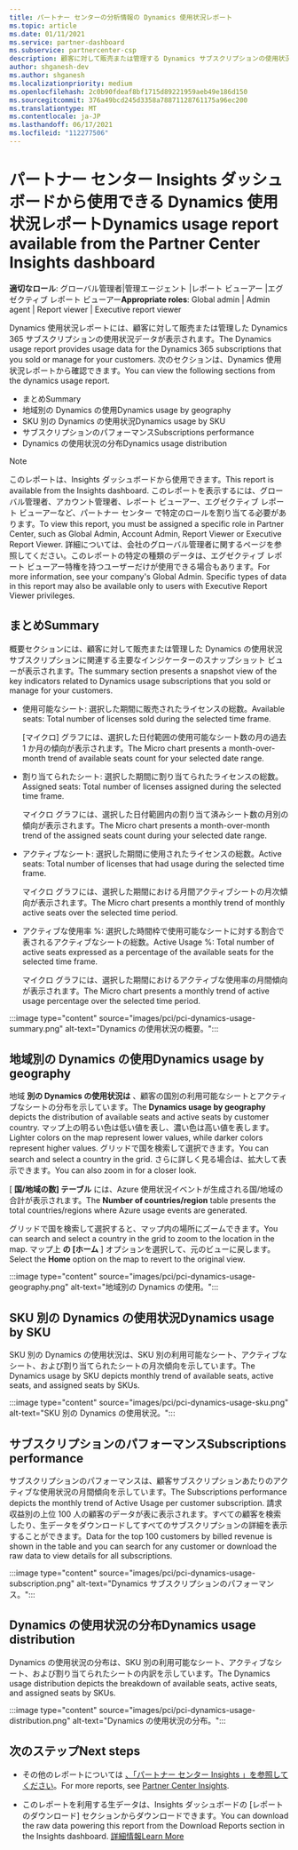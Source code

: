 ```yaml
---
title: パートナー センターの分析情報の Dynamics 使用状況レポート
ms.topic: article
ms.date: 01/11/2021
ms.service: partner-dashboard
ms.subservice: partnercenter-csp
description: 顧客に対して販売または管理する Dynamics サブスクリプションの使用状況に関して、何がうまく機能し、どこで改善できるのかを確認します。
author: shganesh-dev
ms.author: shganesh
ms.localizationpriority: medium
ms.openlocfilehash: 2c0b90fdeaf8bf1715d89221959aeb49e186d150
ms.sourcegitcommit: 376a49bcd245d3358a78871128761175a96ec200
ms.translationtype: MT
ms.contentlocale: ja-JP
ms.lasthandoff: 06/17/2021
ms.locfileid: "112277506"
---
```

# <a name="dynamics-usage-report-available-from-the-partner-center-insights-dashboard"></a><span data-ttu-id="dbdf7-103">パートナー センター Insights ダッシュボードから使用できる Dynamics 使用状況レポート</span><span class="sxs-lookup"><span data-stu-id="dbdf7-103">Dynamics usage report available from the Partner Center Insights dashboard</span></span>

<span data-ttu-id="dbdf7-104">**適切なロール**: グローバル管理者|管理エージェント |レポート ビューアー |エグゼクティブ レポート ビューアー</span><span class="sxs-lookup"><span data-stu-id="dbdf7-104">**Appropriate roles**: Global admin | Admin agent | Report viewer | Executive report viewer</span></span>

<span data-ttu-id="dbdf7-105">Dynamics 使用状況レポートには、顧客に対して販売または管理した Dynamics 365 サブスクリプションの使用状況データが表示されます。</span><span class="sxs-lookup"><span data-stu-id="dbdf7-105">The Dynamics usage report provides usage data for the Dynamics 365 subscriptions that you sold or manage for your customers.</span></span> <span data-ttu-id="dbdf7-106">次のセクションは、Dynamics 使用状況レポートから確認できます。</span><span class="sxs-lookup"><span data-stu-id="dbdf7-106">You can view the following sections from the dynamics usage report.</span></span>

- <span data-ttu-id="dbdf7-107">まとめ</span><span class="sxs-lookup"><span data-stu-id="dbdf7-107">Summary</span></span>
- <span data-ttu-id="dbdf7-108">地域別の Dynamics の使用</span><span class="sxs-lookup"><span data-stu-id="dbdf7-108">Dynamics usage by geography</span></span>
- <span data-ttu-id="dbdf7-109">SKU 別の Dynamics の使用状況</span><span class="sxs-lookup"><span data-stu-id="dbdf7-109">Dynamics usage by SKU</span></span>
- <span data-ttu-id="dbdf7-110">サブスクリプションのパフォーマンス</span><span class="sxs-lookup"><span data-stu-id="dbdf7-110">Subscriptions performance</span></span>
- <span data-ttu-id="dbdf7-111">Dynamics の使用状況の分布</span><span class="sxs-lookup"><span data-stu-id="dbdf7-111">Dynamics usage distribution</span></span>

 > [!NOTE]
 > <span data-ttu-id="dbdf7-112">このレポートは、Insights ダッシュボードから使用できます。</span><span class="sxs-lookup"><span data-stu-id="dbdf7-112">This report is available from the Insights dashboard.</span></span> <span data-ttu-id="dbdf7-113">このレポートを表示するには、グローバル管理者、アカウント管理者、レポート ビューアー、エグゼクティブ レポート ビューアーなど、パートナー センター で特定のロールを割り当てる必要があります。</span><span class="sxs-lookup"><span data-stu-id="dbdf7-113">To view this report, you must be assigned a specific role in Partner Center, such as Global Admin, Account Admin, Report Viewer or Executive Report Viewer.</span></span> <span data-ttu-id="dbdf7-114">詳細については、会社のグローバル管理者に関するページを参照してください。このレポートの特定の種類のデータは、エグゼクティブ レポート ビューアー特権を持つユーザーだけが使用できる場合もあります。</span><span class="sxs-lookup"><span data-stu-id="dbdf7-114">For more information, see your company's Global Admin. Specific types of data in this report may also be available only to users with Executive Report Viewer privileges.</span></span>

## <a name="summary"></a><span data-ttu-id="dbdf7-115">まとめ</span><span class="sxs-lookup"><span data-stu-id="dbdf7-115">Summary</span></span>

<span data-ttu-id="dbdf7-116">概要セクションには、顧客に対して販売または管理した Dynamics の使用状況サブスクリプションに関連する主要なインジケーターのスナップショット ビューが表示されます。</span><span class="sxs-lookup"><span data-stu-id="dbdf7-116">The summary section presents a snapshot view of the key indicators related to Dynamics usage subscriptions that you sold or manage for your customers.</span></span>  

- <span data-ttu-id="dbdf7-117">使用可能なシート: 選択した期間に販売されたライセンスの総数。</span><span class="sxs-lookup"><span data-stu-id="dbdf7-117">Available seats: Total number of licenses sold during the selected time frame.</span></span>

   <span data-ttu-id="dbdf7-118">[マイクロ] グラフには、選択した日付範囲の使用可能なシート数の月の過去 1 か月の傾向が表示されます。</span><span class="sxs-lookup"><span data-stu-id="dbdf7-118">The Micro chart presents a month-over-month trend of available seats count for your selected date range.</span></span>

- <span data-ttu-id="dbdf7-119">割り当てられたシート: 選択した期間に割り当てられたライセンスの総数。</span><span class="sxs-lookup"><span data-stu-id="dbdf7-119">Assigned seats: Total number of licenses assigned during the selected time frame.</span></span>

   <span data-ttu-id="dbdf7-120">マイクロ グラフには、選択した日付範囲内の割り当て済みシート数の月別の傾向が表示されます。</span><span class="sxs-lookup"><span data-stu-id="dbdf7-120">The Micro chart presents a month-over-month trend of the assigned seats count during your selected date range.</span></span>

- <span data-ttu-id="dbdf7-121">アクティブなシート: 選択した期間に使用されたライセンスの総数。</span><span class="sxs-lookup"><span data-stu-id="dbdf7-121">Active seats: Total number of licenses that had usage during the selected time frame.</span></span> 

   <span data-ttu-id="dbdf7-122">マイクロ グラフには、選択した期間における月間アクティブシートの月次傾向が表示されます。</span><span class="sxs-lookup"><span data-stu-id="dbdf7-122">The Micro chart presents a monthly trend of monthly active seats over the selected time period.</span></span>

- <span data-ttu-id="dbdf7-123">アクティブな使用率 %: 選択した時間枠で使用可能なシートに対する割合で表されるアクティブなシートの総数。</span><span class="sxs-lookup"><span data-stu-id="dbdf7-123">Active Usage %: Total number of active seats expressed as a percentage of the available seats for the selected time frame.</span></span> 

   <span data-ttu-id="dbdf7-124">マイクロ グラフには、選択した期間におけるアクティブな使用率の月間傾向が表示されます。</span><span class="sxs-lookup"><span data-stu-id="dbdf7-124">The Micro chart presents a monthly trend of active usage percentage over the selected time period.</span></span>

:::image type="content" source="images/pci/pci-dynamics-usage-summary.png" alt-text="Dynamics の使用状況の概要。":::

## <a name="dynamics-usage-by-geography"></a><span data-ttu-id="dbdf7-126">地域別の Dynamics の使用</span><span class="sxs-lookup"><span data-stu-id="dbdf7-126">Dynamics usage by geography</span></span>

<span data-ttu-id="dbdf7-127">地域 **別の Dynamics の使用状況は** 、顧客の国別の利用可能なシートとアクティブなシートの分布を示しています。</span><span class="sxs-lookup"><span data-stu-id="dbdf7-127">The **Dynamics usage by geography** depicts the distribution of available seats and active seats by customer country.</span></span> <span data-ttu-id="dbdf7-128">マップ上の明るい色は低い値を表し、濃い色は高い値を表します。</span><span class="sxs-lookup"><span data-stu-id="dbdf7-128">Lighter colors on the map represent lower values, while darker colors represent higher values.</span></span> <span data-ttu-id="dbdf7-129">グリッドで国を検索して選択できます。</span><span class="sxs-lookup"><span data-stu-id="dbdf7-129">You can search and select a country in the grid.</span></span> <span data-ttu-id="dbdf7-130">さらに詳しく見る場合は、拡大して表示できます。</span><span class="sxs-lookup"><span data-stu-id="dbdf7-130">You can also zoom in for a closer look.</span></span>

<span data-ttu-id="dbdf7-131">[ **国/地域の数] テーブル** には、Azure 使用状況イベントが生成される国/地域の合計が表示されます。</span><span class="sxs-lookup"><span data-stu-id="dbdf7-131">The **Number of countries/region** table presents the total countries/regions where Azure usage events are generated.</span></span>

<span data-ttu-id="dbdf7-132">グリッドで国を検索して選択すると、マップ内の場所にズームできます。</span><span class="sxs-lookup"><span data-stu-id="dbdf7-132">You can search and select a country in the grid to zoom to the location in the map.</span></span> <span data-ttu-id="dbdf7-133">マップ上 **の [ホーム** ] オプションを選択して、元のビューに戻します。</span><span class="sxs-lookup"><span data-stu-id="dbdf7-133">Select the **Home** option on the map to revert to the original view.</span></span>

:::image type="content" source="images/pci/pci-dynamics-usage-geography.png" alt-text="地域別の Dynamics の使用。":::

## <a name="dynamics-usage-by-sku"></a><span data-ttu-id="dbdf7-135">SKU 別の Dynamics の使用状況</span><span class="sxs-lookup"><span data-stu-id="dbdf7-135">Dynamics usage by SKU</span></span>

<span data-ttu-id="dbdf7-136">SKU 別の Dynamics の使用状況は、SKU 別の利用可能なシート、アクティブなシート、および割り当てられたシートの月次傾向を示しています。</span><span class="sxs-lookup"><span data-stu-id="dbdf7-136">The Dynamics usage by SKU depicts monthly trend of available seats, active seats, and assigned seats by SKUs.</span></span>

:::image type="content" source="images/pci/pci-dynamics-usage-sku.png" alt-text="SKU 別の Dynamics の使用状況。":::

## <a name="subscriptions-performance"></a><span data-ttu-id="dbdf7-138">サブスクリプションのパフォーマンス</span><span class="sxs-lookup"><span data-stu-id="dbdf7-138">Subscriptions performance</span></span>

<span data-ttu-id="dbdf7-139">サブスクリプションのパフォーマンスは、顧客サブスクリプションあたりのアクティブな使用状況の月間傾向を示しています。</span><span class="sxs-lookup"><span data-stu-id="dbdf7-139">The Subscriptions performance depicts the monthly trend of Active Usage per customer subscription.</span></span> <span data-ttu-id="dbdf7-140">請求収益別の上位 100 人の顧客のデータが表に表示されます。すべての顧客を検索したり、生データをダウンロードしてすべてのサブスクリプションの詳細を表示することができます。</span><span class="sxs-lookup"><span data-stu-id="dbdf7-140">Data for the top 100 customers by billed revenue is shown in the table and you can search for any customer or download the raw data to view details for all subscriptions.</span></span>

:::image type="content" source="images/pci/pci-dynamics-usage-subscription.png" alt-text="Dynamics サブスクリプションのパフォーマンス。":::

## <a name="dynamics-usage-distribution"></a><span data-ttu-id="dbdf7-142">Dynamics の使用状況の分布</span><span class="sxs-lookup"><span data-stu-id="dbdf7-142">Dynamics usage distribution</span></span>

<span data-ttu-id="dbdf7-143">Dynamics の使用状況の分布は、SKU 別の利用可能なシート、アクティブなシート、および割り当てられたシートの内訳を示しています。</span><span class="sxs-lookup"><span data-stu-id="dbdf7-143">The Dynamics usage distribution depicts the breakdown of available seats, active seats, and assigned seats by SKUs.</span></span>

:::image type="content" source="images/pci/pci-dynamics-usage-distribution.png" alt-text="Dynamics の使用状況の分布。":::

## <a name="next-steps"></a><span data-ttu-id="dbdf7-145">次のステップ</span><span class="sxs-lookup"><span data-stu-id="dbdf7-145">Next steps</span></span>

- <span data-ttu-id="dbdf7-146">その他のレポートについては [、「パートナー センター Insights 」を参照してください](partner-center-insights.md)。</span><span class="sxs-lookup"><span data-stu-id="dbdf7-146">For more reports, see [Partner Center Insights](partner-center-insights.md).</span></span>

- <span data-ttu-id="dbdf7-147">このレポートを利用する生データは、Insights ダッシュボードの [レポートのダウンロード] セクションからダウンロードできます。</span><span class="sxs-lookup"><span data-stu-id="dbdf7-147">You can download the raw data powering this report from the Download Reports section in the Insights dashboard.</span></span> [<span data-ttu-id="dbdf7-148">詳細情報</span><span class="sxs-lookup"><span data-stu-id="dbdf7-148">Learn More</span></span>](pci-download-reports.md) 
